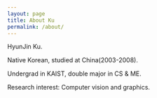 ```yaml
---
layout: page
title: About Ku
permalink: /about/
---
```


HyunJin Ku.

Native Korean, studied at China(2003-2008).

Undergrad in KAIST, double major in CS & ME.

Research interest: Computer vision and graphics.

